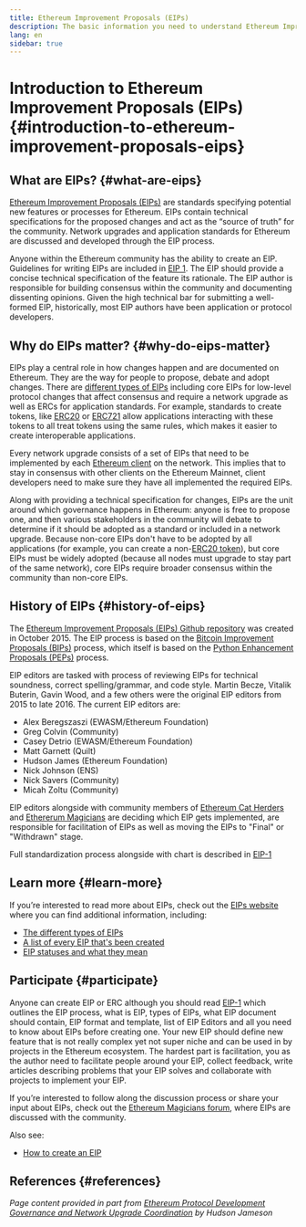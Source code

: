 ```yaml
---
title: Ethereum Improvement Proposals (EIPs)
description: The basic information you need to understand Ethereum Improvement Proposals (EIPs).
lang: en
sidebar: true
---
```


# Introduction to Ethereum Improvement Proposals (EIPs) {#introduction-to-ethereum-improvement-proposals-eips}

## What are EIPs? {#what-are-eips}

[Ethereum Improvement Proposals (EIPs)](https://eips.ethereum.org/) are standards specifying potential new features or processes for Ethereum. EIPs contain technical specifications for the proposed changes and act as the “source of truth” for the community. Network upgrades and application standards for Ethereum are discussed and developed through the EIP process.

Anyone within the Ethereum community has the ability to create an EIP. Guidelines for writing EIPs are included in [EIP 1](https://eips.ethereum.org/EIPS/eip-1). The EIP should provide a concise technical specification of the feature its rationale. The EIP author is responsible for building consensus within the community and documenting dissenting opinions. Given the high technical bar for submitting a well-formed EIP, historically, most EIP authors have been application or protocol developers.

## Why do EIPs matter? {#why-do-eips-matter}

EIPs play a central role in how changes happen and are documented on Ethereum. They are the way for people to propose, debate and adopt changes. There are [different types of EIPs](https://github.com/ethereum/EIPs/blob/master/EIPS/eip-1.md#eip-types) including core EIPs for low-level protocol changes that affect consensus and require a network upgrade as well as ERCs for application standards. For example, standards to create tokens, like [ERC20](https://eips.ethereum.org/EIPS/eip-20) or [ERC721](https://eips.ethereum.org/EIPS/eip-721) allow applications interacting with these tokens to all treat tokens using the same rules, which makes it easier to create interoperable applications.

Every network upgrade consists of a set of EIPs that need to be implemented by each [Ethereum client](/learn/#clients-and-nodes) on the network. This implies that to stay in consensus with other clients on the Ethereum Mainnet, client developers need to make sure they have all implemented the required EIPs.

Along with providing a technical specification for changes, EIPs are the unit around which governance happens in Ethereum: anyone is free to propose one, and then various stakeholders in the community will debate to determine if it should be adopted as a standard or included in a network upgrade. Because non-core EIPs don't have to be adopted by all applications (for example, you can create a non-[ERC20 token](https://eips.ethereum.org/EIPS/eip-20)), but core EIPs must be widely adopted (because all nodes must upgrade to stay part of the same network), core EIPs require broader consensus within the community than non-core EIPs.

## History of EIPs {#history-of-eips}

The [Ethereum Improvement Proposals (EIPs) Github repository](https://github.com/ethereum/EIPs) was created in October 2015. The EIP process is based on the [Bitcoin Improvement Proposals (BIPs)](https://github.com/bitcoin/bips) process, which itself is based on the [Python Enhancement Proposals (PEPs)](https://www.python.org/dev/peps/) process.

EIP editors are tasked with process of reviewing EIPs for technical soundness, correct spelling/grammar, and code style. Martin Becze, Vitalik Buterin, Gavin Wood, and a few others were the original EIP editors from 2015 to late 2016. The current EIP editors are:

- Alex Beregszaszi (EWASM/Ethereum Foundation)
- Greg Colvin (Community)
- Casey Detrio (EWASM/Ethereum Foundation)
- Matt Garnett (Quilt)
- Hudson James (Ethereum Foundation)
- Nick Johnson (ENS)
- Nick Savers (Community)
- Micah Zoltu (Community)

EIP editors alongside with community members of [Ethereum Cat Herders](https://ethereumcatherders.com/) and [Ethererum Magicians](https://ethereum-magicians.org/) are deciding which EIP gets implemented, are responsible for facilitation of EIPs as well as moving the EIPs to "Final" or "Withdrawn" stage. 

Full standardization process alongside with chart is described in [EIP-1](https://eips.ethereum.org/EIPS/eip-1)


## Learn more {#learn-more}

If you’re interested to read more about EIPs, check out the [EIPs website](https://eips.ethereum.org/) where you can find additional information, including:

- [The different types of EIPs](https://eips.ethereum.org/)
- [A list of every EIP that's been created](https://eips.ethereum.org/all)
- [EIP statuses and what they mean](https://eips.ethereum.org/)

## Participate {#participate}
Anyone can create EIP or ERC although you should read [EIP-1](https://eips.ethereum.org/EIPS/eip-1) which outlines the EIP process, what is EIP, types of EIPs, what EIP document should contain, EIP format and template, list of EIP Editors and all you need to know about EIPs before creating one. Your new EIP should define  new feature that is not really complex yet not super niche and can be used in by projects in the Ethereum ecosystem. The hardest part is facilitation, you as the author need to facilitate people around your EIP, collect feedback, write articles describing problems that your EIP solves and collaborate with projects to implement your EIP.

If you’re interested to follow along the discussion process or share your input about EIPs, check out the [Ethereum Magicians forum](https://ethereum-magicians.org/), where EIPs are discussed with the community.

Also see:

- [How to create an EIP](https://eips.ethereum.org/EIPS/eip-1)

## References {#references}

<cite class="citation">

Page content provided in part from [Ethereum Protocol Development Governance and Network Upgrade Coordination](https://hudsonjameson.com/2020-03-23-ethereum-protocol-development-governance-and-network-upgrade-coordination/) by Hudson Jameson

</cite>
